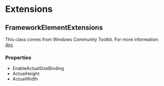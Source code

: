 # Extensions
## FrameworkElementExtensions
This class comes from Windows Community Toolkit. For more information: [doc](https://github.com/CommunityToolkit/Windows/tree/main/components/Extensions/src)
### Properties
- EnableActualSizeBinding
- ActualHeight
- ActualWidth